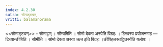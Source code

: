 ```yaml
---
index: 4.2.30
sutra: सोमाट्ट्यण्
vritti: balamanorama
---
```


<<सोमाट्ट्यण्>> - सोमाट्टण् । सौम्यमिति । सोमो देवता अस्येति विग्रहः । टित्त्वस्य प्रयोजनमाह — टित्त्वान्ङीबिति । सौमीति । सोमो देवता अस्या ऋच इति विग्रहः ।ङीपिहलस्तद्धितस्ये॑ति यलोपः ।